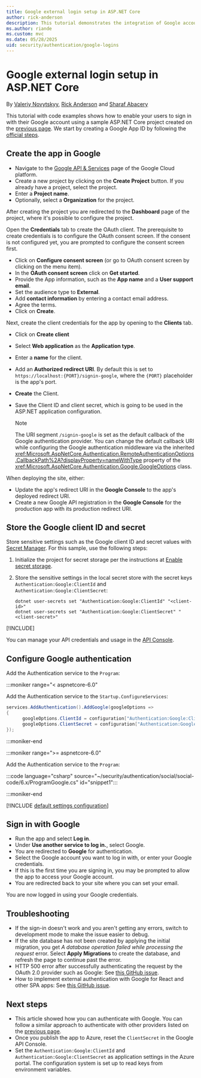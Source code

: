 ```yaml
---
title: Google external login setup in ASP.NET Core
author: rick-anderson
description: This tutorial demonstrates the integration of Google account user authentication into an existing ASP.NET Core app.
ms.author: riande
ms.custom: mvc
ms.date: 05/28/2025
uid: security/authentication/google-logins
---
```


# Google external login setup in ASP.NET Core

By [Valeriy Novytskyy](https://github.com/01binary), [Rick Anderson](https://twitter.com/RickAndMSFT) and [Sharaf Abacery](https://github.com/sharafabacery)

This tutorial with code examples shows how to enable your users to sign in with their Google account using a sample ASP.NET Core project created on the  [previous page](xref:security/authentication/social/index). We start by creating a Google App ID by following the [official steps](https://developers.google.com/identity/gsi/web/guides/overview).

## Create the app in Google

* Navigate to the [Google API & Services](https://console.cloud.google.com/apis) page of the Google Cloud platform.
* Create a new project by clicking on the **Create Project** button. If you already have a project, select the project.
* Enter a **Project name**.
* Optionally, select a **Organization** for the project.

After creating the project you are redirected to the **Dashboard** page of the project, where it's possible to configure the project.

Open the **Credentials** tab to create the OAuth client.
The prerequisite to create credentials is to configure the OAuth consent screen.
If the consent is not configured yet, you are prompted to configure the consent screen first.

* Click on **Configure consent screen** (or go to OAuth consent screen by clicking on the menu item).
* In the **OAuth consent screen** click on **Get started**.
* Provide the App information, such as the **App name** and a **User support email**.
* Set the audience type to **External**.
* Add **contact information** by entering a contact email address.
* Agree the terms. 
* Click on **Create**. 

Next, create the client credentials for the app by opening to the **Clients** tab.

* Click on **Create client**
* Select **Web application** as the **Application type**.
* Enter a **name** for the client.
* Add an **Authorized redirect URI**. By default this is set to `https://localhost:{PORT}/signin-google`, where the `{PORT}` placeholder is the app's port.
* **Create** the Client.
* Save the Client ID and client secret, which is going to be used in the ASP.NET application configuration.

  > [!NOTE]
  > The URI segment `/signin-google` is set as the default callback of the Google authentication provider. You can change the default callback URI while configuring the Google authentication middleware via the inherited <xref:Microsoft.AspNetCore.Authentication.RemoteAuthenticationOptions.CallbackPath%2A?displayProperty=nameWithType> property of the <xref:Microsoft.AspNetCore.Authentication.Google.GoogleOptions> class.

When deploying the site, either:
* Update the app's redirect URI in the **Google Console** to the app's deployed redirect URI.
* Create a new Google API registration in the **Google Console** for the production app with its production redirect URI.

## Store the Google client ID and secret

Store sensitive settings such as the Google client ID and secret values with [Secret Manager](xref:security/app-secrets). For this sample, use the following steps:

1. Initialize the project for secret storage per the instructions at [Enable secret storage](xref:security/app-secrets#enable-secret-storage).
1. Store the sensitive settings in the local secret store with the secret keys `Authentication:Google:ClientId` and `Authentication:Google:ClientSecret`:

    ```dotnetcli
    dotnet user-secrets set "Authentication:Google:ClientId" "<client-id>"
    dotnet user-secrets set "Authentication:Google:ClientSecret" "<client-secret>"
    ```

[!INCLUDE[](~/includes/environmentVarableColon.md)]

You can manage your API credentials and usage in the [API Console](https://console.developers.google.com/apis/dashboard).

## Configure Google authentication

Add the Authentication service to the `Program`:

:::moniker range="< aspnetcore-6.0"

Add the Authentication service to the `Startup.ConfigureServices`:

```csharp
services.AddAuthentication().AddGoogle(googleOptions =>
{
      googleOptions.ClientId = configuration["Authentication:Google:ClientId"];
      googleOptions.ClientSecret = configuration["Authentication:Google:ClientSecret"];
});
```

:::moniker-end

:::moniker range=">= aspnetcore-6.0"

Add the Authentication service to the `Program`:

:::code language="csharp" source="~/security/authentication/social/social-code/6.x/ProgramGoogle.cs" id="snippet1":::

:::moniker-end

[!INCLUDE [default settings configuration](includes/default-settings.md)]

## Sign in with Google

* Run the app and select **Log in**. 
* Under **Use another service to log in.**, select Google.
* You are redirected to **Google** for authentication.
* Select the Google account you want to log in with, or enter your Google credentials.
* If this is the first time you are signing in, you may be prompted to allow the app to access your Google account.
* You are redirected back to your site where you can set your email.

You are now logged in using your Google credentials.

## Troubleshooting

* If the sign-in doesn't work and you aren't getting any errors, switch to development mode to make the issue easier to debug.
* If the site database has not been created by applying the initial migration, you get *A database operation failed while processing the request* error. Select **Apply Migrations** to create the database, and refresh the page to continue past the error.
* HTTP 500 error after successfully authenticating the request by the OAuth 2.0 provider such as Google: See [this GitHub issue](https://github.com/dotnet/AspNetCore.Docs/issues/14169).
* How to implement external authentication with Google for React and other SPA apps: See [this GitHub issue](https://github.com/dotnet/AspNetCore.Docs/issues/14169).

## Next steps

* This article showed how you can authenticate with Google. You can follow a similar approach to authenticate with other providers listed on the [previous page](xref:security/authentication/social/index).
* Once you publish the app to Azure, reset the `ClientSecret` in the Google API Console.
* Set the `Authentication:Google:ClientId` and `Authentication:Google:ClientSecret` as application settings in the Azure portal. The configuration system is set up to read keys from environment variables.
